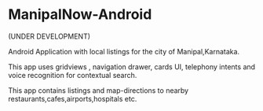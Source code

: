 ManipalNow-Android
==================

(UNDER DEVELOPMENT)

Android Application with local listings for the city of Manipal,Karnataka.

This app uses gridviews , navigation drawer, cards UI, telephony intents and voice recognition for contextual search. 

This app contains listings and map-directions to nearby restaurants,cafes,airports,hospitals etc. 
